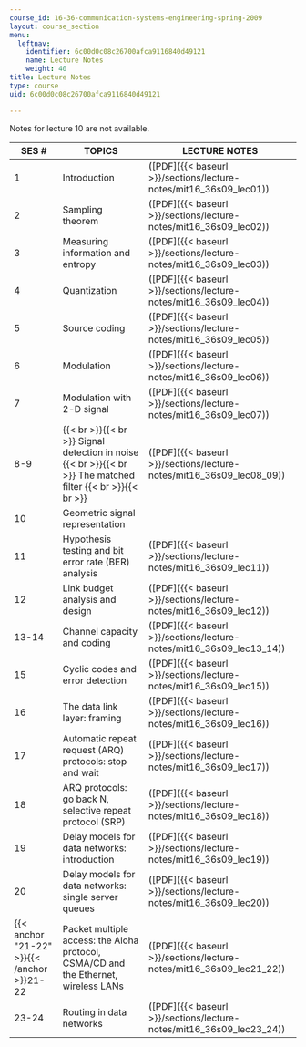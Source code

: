 ```yaml
---
course_id: 16-36-communication-systems-engineering-spring-2009
layout: course_section
menu:
  leftnav:
    identifier: 6c00d0c08c26700afca9116840d49121
    name: Lecture Notes
    weight: 40
title: Lecture Notes
type: course
uid: 6c00d0c08c26700afca9116840d49121

---
```


Notes for lecture 10 are not available.

| SES # | TOPICS | LECTURE NOTES |
| --- | --- | --- |
| 1 | Introduction | ([PDF]({{< baseurl >}}/sections/lecture-notes/mit16_36s09_lec01)) |
| 2 | Sampling theorem | ([PDF]({{< baseurl >}}/sections/lecture-notes/mit16_36s09_lec02)) |
| 3 | Measuring information and entropy | ([PDF]({{< baseurl >}}/sections/lecture-notes/mit16_36s09_lec03)) |
| 4 | Quantization | ([PDF]({{< baseurl >}}/sections/lecture-notes/mit16_36s09_lec04)) |
| 5 | Source coding | ([PDF]({{< baseurl >}}/sections/lecture-notes/mit16_36s09_lec05)) |
| 6 | Modulation | ([PDF]({{< baseurl >}}/sections/lecture-notes/mit16_36s09_lec06)) |
| 7 | Modulation with 2-D signal | ([PDF]({{< baseurl >}}/sections/lecture-notes/mit16_36s09_lec07)) |
| 8-9 |  {{< br >}}{{< br >}} Signal detection in noise {{< br >}}{{< br >}} The matched filter {{< br >}}{{< br >}}  | ([PDF]({{< baseurl >}}/sections/lecture-notes/mit16_36s09_lec08_09)) |
| 10 | Geometric signal representation | &nbsp; |
| 11 | Hypothesis testing and bit error rate (BER) analysis | ([PDF]({{< baseurl >}}/sections/lecture-notes/mit16_36s09_lec11)) |
| 12 | Link budget analysis and design | ([PDF]({{< baseurl >}}/sections/lecture-notes/mit16_36s09_lec12)) |
| 13-14 | Channel capacity and coding | ([PDF]({{< baseurl >}}/sections/lecture-notes/mit16_36s09_lec13_14)) |
| 15 | Cyclic codes and error detection | ([PDF]({{< baseurl >}}/sections/lecture-notes/mit16_36s09_lec15)) |
| 16 | The data link layer: framing | ([PDF]({{< baseurl >}}/sections/lecture-notes/mit16_36s09_lec16)) |
| 17 | Automatic repeat request (ARQ) protocols: stop and wait | ([PDF]({{< baseurl >}}/sections/lecture-notes/mit16_36s09_lec17)) |
| 18 | ARQ protocols: go back N, selective repeat protocol (SRP) | ([PDF]({{< baseurl >}}/sections/lecture-notes/mit16_36s09_lec18)) |
| 19 | Delay models for data networks: introduction | ([PDF]({{< baseurl >}}/sections/lecture-notes/mit16_36s09_lec19)) |
| 20 | Delay models for data networks: single server queues | ([PDF]({{< baseurl >}}/sections/lecture-notes/mit16_36s09_lec20)) |
| {{< anchor "21-22" >}}{{< /anchor >}}21-22 | Packet multiple access: the Aloha protocol, CSMA/CD and the Ethernet, wireless LANs | ([PDF]({{< baseurl >}}/sections/lecture-notes/mit16_36s09_lec21_22)) |
| 23-24 | Routing in data networks | ([PDF]({{< baseurl >}}/sections/lecture-notes/mit16_36s09_lec23_24))